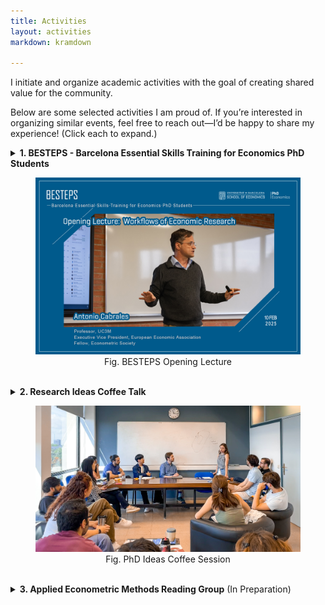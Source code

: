 ```yaml
---
title: Activities
layout: activities
markdown: kramdown

---
```


I initiate and organize academic activities with the goal of creating shared value for the community.

Below are some selected activities I am proud of. If you’re interested in organizing similar events, feel free to reach out—I’d be happy to share my experience! (Click each to expand.)



<details>
  <summary>
    <b>1. BESTEPS - Barcelona Essential Skills Training for Economics PhD Students</b>

  <p>
    <center> 
      <figure>
        <img src="assets/images/BESTEPS1.jpg"> 
        <figcaption>Fig. BESTEPS Opening Lecture</figcaption> 
      </figure>
    </center>
  </p>
  </summary>

  <p>BESTEPS provides PhD students with comprehensive guidance for <b>key stages of a research project</b>. Through expert-led lectures, the program empowers participants to take the "best steps" toward conducting rigorous research efficiently. (<a href="https://www.ub.edu/school-economics/kick-off-of-the-besteps-with-antonio-cabrales/" target="_blank">UBSE News on the Launch of BESTEPS</a>)</p>

  <p>This is a program supported by a <a href="https://web.ub.edu/en/web/escola-doctorat/" target="_blank">EDUB-funded project</a> for which I am the grant recipient, running during academic years 2024/25 and 2025/26. The design and organization of the program is a joint effort with my PhD colleagues and the <a href="https://www.ub.edu/school-economics/" target="_blank">UBSE</a> staff.</p>

  <p>BESTEPS consists of 7 Lectures taught by renowned scholars:</p>
  <ul>
    <li><b>Opening Lecture:</b> <a href="https://www.linkedin.com/feed/update/urn:li:activity:7295739310534717440/" target="_blank">Workflows of Economics Research</a> (Prof. Antonio Cabrales)</li>
    <li><b>Lecture 1:</b> <a href="https://lin-mengwei.github.io/activities" target="_blank">Starting a Feasible Project: Ideas, Literature, Exploratory Analysis</a> (Prof. Libertad Gonzalez)</li>
    <li><b>Lecture 2:</b> <a href="https://lin-mengwei.github.io/activities" target="_blank">Doing Organized and Replicable Research</a> (TBD)</li>
    <li><b>Lecture 3:</b> <a href="https://lin-mengwei.github.io/activities" target="_blank">Making Research Vivid: Visualization Practices</a> (Prof. Dirk Foremny & Data Journalist TBD)</li>
    <li><b>Lecture 4:</b> <a href="https://lin-mengwei.github.io/activities" target="_blank">Communicating Research 1: Presentations, Posters and Elevator Pitches</a> (TBD)</li>
    <li><b>Lecture 5:</b> <a href="https://lin-mengwei.github.io/activities" target="_blank">Communicating Research 2: Abstract, Introduction and Conclusion</a> (TBD)</li>
    <li><b>Closing Lecture:</b> <a href="https://lin-mengwei.github.io/activities" target="_blank">Publication Experiences: Mindset and Strategy</a> (TBD)</li>
  </ul>
  <br>

</details>
<br>
<details>
  <summary>
    <b>2. Research Ideas Coffee Talk</b>

  <p>
    <center> 
      <figure>
        <img src="assets/images/coffee1.jpg"> 
        <figcaption>Fig. PhD Ideas Coffee Session</figcaption> 
      </figure>
    </center>
  </p>
  </summary>

  <p>The Ideas Coffees are designed to talk about <b>newly formed immature ideas</b> in a safe and friendly environment. The main objectives are to receive feedback before starting a project, understand each others' research interests, and foster collaboration within the program. We also host occasional special sessions (e.g., sharing data info). (See: <a href="https://www.linkedin.com/posts/universitat-de-barcelona-school-of-economics_yesterday-we-concluded-the-final-session-activity-7275801743379046401-EGbN/" target="_blank">Our event post, Dec. 2024</a>)</p>

  <p>This is an innovative event series for junior Economics researchers at <a href="https://www.ub.edu/school-economics/" target="_blank">UBSE</a>, which I initiated with IEB PhD colleagues in 2024. It has received invaluable support from the PhD in Economics Program. I have been in charge of the series in academic years 2023/24 and 2024/25.</p>

  <br>
</details>

<br>
<details>
  <summary><b>3. Applied Econometric Methods Reading Group</b> (In Preparation)</summary>

  <p>The reading group meets once a month, with one member sharing a new methodological advancement in applied economics. We aim to cover <b>newly-developed causal inference methods</b> that are not yet commonly taught in a standard graduate-level course of applied econometrics.</p>

  <p><b>Topics in 2025 include:</b></p>
  <ul>
    <li>Shift-share & Recentered Instruments</li>
    <li>Staggered DID with Continuous Treatments</li>
    <li>Difference in Discontinuities</li>
    <li>...</li>
  </ul>
  <br>
</details>

